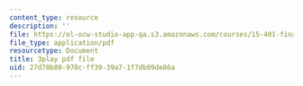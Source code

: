 ```yaml
---
content_type: resource
description: ''
file: https://ol-ocw-studio-app-qa.s3.amazonaws.com/courses/15-401-finance-theory-i-fall-2008/27d78b80970cff3939a71f7db09de86a_JE80wLNIhjE.pdf
file_type: application/pdf
resourcetype: Document
title: 3play pdf file
uid: 27d78b80-970c-ff39-39a7-1f7db09de86a
---
```

